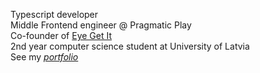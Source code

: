 Typescript developer</br>
Middle Frontend engineer @ Pragmatic Play</br>
Co-founder of [Eye Get It](https://eyegetit.lv)</br>
2nd year computer science student at University of Latvia</br>
See my <i>[portfolio](rolandfr.netlify.app)</i><p></p>
